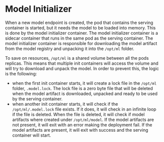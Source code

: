 # Model Initializer #

When a new model endpoint is created, the pod that contains the serving container is started, but it needs the model to be loaded into memory. This is done by the model initializer container. The model initializer container is a sidecar container that runs in the same pod as the serving container. The model initializer container is responsible for downloading the model artifact from the model registry and unpacking it into the `/opt/ml` folder.

To save on resources, `/opt/ml` is a shared volume between all the pods replicas. This means that multiple init containers will access the volume and will try to download and unpack the model. In order to prevent this, the logic is the following:

- when the first init container starts, it will create a lock file in the `/opt/ml` folder, `.model.lock`. The lock file is a zero byte file that will be deleted when the model artifact is downloaded, unpacked and ready to be used by the serving container.
- when another init container starts, it will check if the `/opt/ml/.model.lock` file exists. If it does, it will check in an infinite loop if the file is deleted. When the file is deleted, it will check if model artifacts where created under `/opt/ml/model`. If the model artifacts are not present, it will exit with an error making the deployment fail. If the model artifacts are present, it will exit with success and the serving container will start.